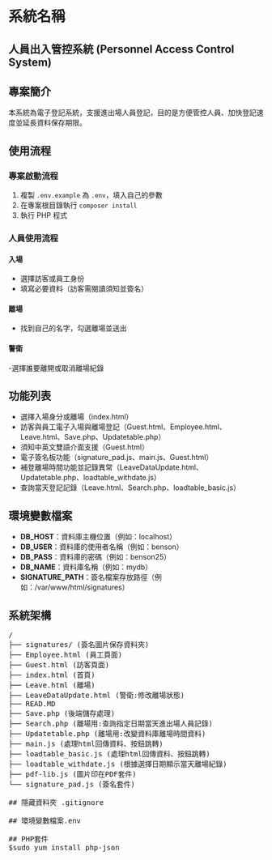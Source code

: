# 系統名稱  
## 人員出入管控系統 (Personnel Access Control System)

## 專案簡介  
本系統為電子登記系統，支援進出場人員登記，目的是方便管控人員、加快登記速度並延長資料保存期限。

## 使用流程  
### 專案啟動流程
1. 複製 `.env.example` 為 `.env`，填入自己的參數
2. 在專案根目錄執行 `composer install`
3. 執行 PHP 程式
### 人員使用流程
#### 入場  
- 選擇訪客或員工身份  
- 填寫必要資料（訪客需閱讀須知並簽名）  

#### 離場  
- 找到自己的名字，勾選離場並送出  

#### 警衛  
-選擇誰要離開或取消離場紀錄

## 功能列表  
- 選擇入場身分或離場（index.html）
- 訪客與員工電子入場與離場登記（Guest.html、Employee.html、Leave.html、Save.php、Updatetable.php）
- 須知中英文雙語介面支援（Guest.html）
- 電子簽名板功能（signature_pad.js、main.js、Guest.html）
- 補登離場時間功能並記錄異常（LeaveDataUpdate.html、Updatetable.php、loadtable_withdate.js）
- 查詢當天登記記錄（Leave.html、Search.php、loadtable_basic.js）

## 環境變數檔案
- **DB_HOST**：資料庫主機位置（例如：localhost）
- **DB_USER**：資料庫的使用者名稱（例如：benson）
- **DB_PASS**：資料庫的密碼（例如：benson25）
- **DB_NAME**：資料庫名稱（例如：mydb）
- **SIGNATURE_PATH**：簽名檔案存放路徑（例如：/var/www/html/signatures）
## 系統架構  
<pre>
/
├── signatures/ (簽名圖片保存資料夾)
├── Employee.html (員工頁面)
├── Guest.html (訪客頁面)
├── index.html (首頁)
├── Leave.html (離場)
├── LeaveDataUpdate.html (警衛:修改離場狀態)
├── READ.MD 
├── Save.php (後端儲存處理)
├── Search.php (離場用:查詢指定日期當天進出場人員記錄)
├── Updatetable.php (離場用:改變資料庫離場時間資料)
├── main.js (處理html回傳資料、按鈕跳轉)
├── loadtable_basic.js (處理html回傳資料、按鈕跳轉)
├── loadtable_withdate.js (根據選擇日期顯示當天離場紀錄)
├── pdf-lib.js (圖片印在PDF套件)
└── signature_pad.js (簽名套件)

## 隱藏資料夾 .gitignore

## 環境變數檔案.env

## PHP套件
$sudo yum install php-json
</pre>